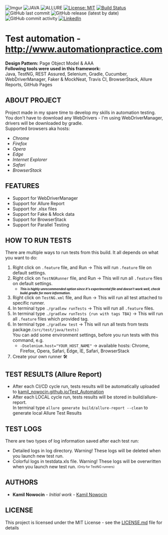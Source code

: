 ![Imgur](https://imgur.com/SeGMpNV.png)
![JAVA](https://img.shields.io/badge/language-java-critical?style=flat-square)
![ALLURE](https://img.shields.io/badge/Allure%20Report-2.8.1-orange.svg?style=flat-square)
[![License: MIT](https://img.shields.io/badge/License-MIT-yellow.svg?style=flat-square)](https://opensource.org/licenses/MIT)
[![Build Status](https://img.shields.io/travis/kamil-nowocin/Test_Automation-automationpractice/master.svg?style=flat-square)](https://travis-ci.com/kamil-nowocin/Test_Automation-automationpractice)
![GitHub last commit](https://img.shields.io/github/last-commit/kamil-nowocin/Test_Automation-automationpractice?style=flat-square)
![GitHub release (latest by date)](https://img.shields.io/github/v/release/kamil-nowocin/Test_Automation-automationpractice?style=flat-square)
![GitHub commit activity](https://img.shields.io/github/commit-activity/m/kamil-nowocin/Test_Automation-automationpractice?style=flat-square)
[![LinkedIn](https://img.shields.io/badge/-LinkedIn-black.svg?style=flat-square&logo=linkedin&colorB=555)](https://linkedin.com/in/kamil-nowocin)
# Test automation - http://www.automationpractice.com
**Design Pattern:** Page Object Model & AAA  
**Following tools were used in this framework:**  
Java, TestNG, REST Assured, Selenium, Gradle, Cucumber, WebDriverManager, Faker & MockNeat, Travis CI, BrowserStack, Allure Reports, GitHub Pages
## ABOUT PROJECT
Project made in my spare time to develop my skills in automation testing.  
You don't have to download any WebDrivers - I'm using WebDriverManager, drivers will be downloaded by gradle.  
Supported browsers aka hosts:
* *Chrome*
* *Firefox*
* *Opera*
* *Edge*
* *Internet Explorer*
* *Safari*
* *BrowserStack*
## FEATURES
* Support for WebDriverManager
* Support for Allure Report
* Support for .xlsx files
* Support for Fake & Mock data
* Support for BrowserStack
* Support for Parallel Testing 
## HOW TO RUN TESTS
There are multiple ways to run tests from this build. It all depends on what you want to do:
1. Right click on `.feature` file, and Run -> This will run `.feature` file on default settings.
2. Right click on `TestNGRunner` file, and Run -> This will run all `.feature` files on default settings.
   - <sub><sup>***This is highly unrecommended option since it's experimental file and doesn't work well, check build.gradle for more information.***</sup></sub>
3. Right click on `TestNG.xml` file, and Run ->  This will run all test attached to specific runner.
4. In terminal type `./gradlew runTests` -> This will run all `.feature` files.
5. In terminal type `./gradlew runTests {run with tags TBA}` -> This will run all `.feature` files which provided tag.
6. In terminal type `./gradlew test` -> This will run all tests from tests package.`(src/test/java/tests)`  
You can add some environment settings, before you run tests with this command, e.g.
   - `-Dselenium.host="YOUR_HOST_NAME"` -> available hosts: Chrome, Firefox, Opera, Safari, Edge, IE, Safari, BrowserStack
7. Create your own runner :hammer_and_wrench:
## TEST RESULTS (Allure Report)
* After each CI/CD cycle run, tests results will be automatically uploaded to [kamil_nowocin.github.io/Test_Automation](https://kamil-nowocin.github.io/Test_Automation-automationpractice/) 
* After each LOCAL cycle run, tests results will be stored in build/allure-report.  
In terminal type `allure generate build/allure-report --clean` to generate local Allure Test Results
## TEST LOGS
There are two types of log information saved after each test run:  
* Detailed logs in log directory. Warning! These logs will be deleted when you launch new test run.  
* Colorful logs in testdata.xls file. Warning! These logs will be overwritten when you launch new test run. <sub><sup>(Only for TestNG runners)</sup></sub>
## AUTHORS
- **Kamil Nowocin** - *Initial work* - [Kamil Nowocin](https://github.com/kamil-nowocin)
## LICENSE
This project is licensed under the MIT License - see the [LICENSE.md](LICENSE.md) file for details